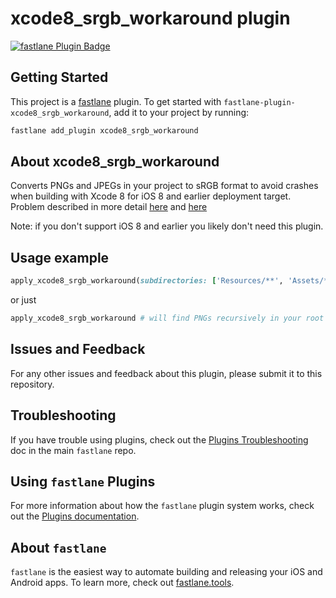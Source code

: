 # xcode8_srgb_workaround plugin

[![fastlane Plugin Badge](https://rawcdn.githack.com/fastlane/fastlane/master/fastlane/assets/plugin-badge.svg)](https://rubygems.org/gems/fastlane-plugin-xcode8_srgb_workaround)

## Getting Started

This project is a [fastlane](https://github.com/fastlane/fastlane) plugin. To get started with `fastlane-plugin-xcode8_srgb_workaround`, add it to your project by running:

```bash
fastlane add_plugin xcode8_srgb_workaround
```

## About xcode8_srgb_workaround

Converts PNGs and JPEGs in your project to sRGB format to avoid crashes when building with Xcode 8 for iOS 8 and earlier deployment target. Problem described in more detail [here](http://stackoverflow.com/questions/39404285/xcode-8-build-crash-on-ios-9-2-and-below) and [here](https://forums.developer.apple.com/thread/61643)

Note: if you don't support iOS 8 and earlier you likely don't need this plugin.

## Usage example

```ruby
apply_xcode8_srgb_workaround(subdirectories: ['Resources/**', 'Assets/**'])
```
or just
```ruby
apply_xcode8_srgb_workaround # will find PNGs recursively in your root directory
```

## Issues and Feedback

For any other issues and feedback about this plugin, please submit it to this repository.

## Troubleshooting

If you have trouble using plugins, check out the [Plugins Troubleshooting](https://github.com/fastlane/fastlane/blob/master/fastlane/docs/PluginsTroubleshooting.md) doc in the main `fastlane` repo.

## Using `fastlane` Plugins

For more information about how the `fastlane` plugin system works, check out the [Plugins documentation](https://github.com/fastlane/fastlane/blob/master/fastlane/docs/Plugins.md).

## About `fastlane`

`fastlane` is the easiest way to automate building and releasing your iOS and Android apps. To learn more, check out [fastlane.tools](https://fastlane.tools).
